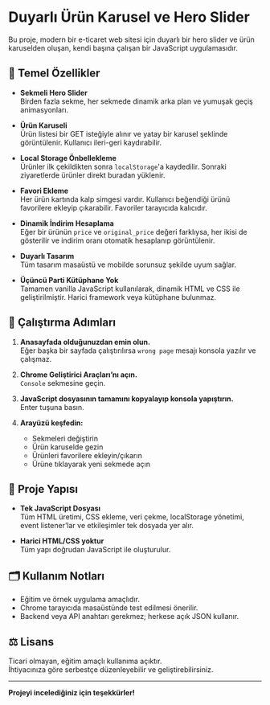 # Duyarlı Ürün Karusel ve Hero Slider

Bu proje, modern bir e-ticaret web sitesi için duyarlı bir hero slider ve ürün karuselden oluşan, kendi başına çalışan bir JavaScript uygulamasıdır.

## 🎯 Temel Özellikler

- **Sekmeli Hero Slider**  
  Birden fazla sekme, her sekmede dinamik arka plan ve yumuşak geçiş animasyonları.

- **Ürün Karuseli**  
  Ürün listesi bir GET isteğiyle alınır ve yatay bir karusel şeklinde görüntülenir. Kullanıcı ileri-geri kaydırabilir.

- **Local Storage Önbellekleme**  
  Ürünler ilk çekildikten sonra `localStorage`'a kaydedilir. Sonraki ziyaretlerde ürünler direkt buradan yüklenir.

- **Favori Ekleme**  
  Her ürün kartında kalp simgesi vardır. Kullanıcı beğendiği ürünü favorilere ekleyip çıkarabilir. Favoriler tarayıcıda kalıcıdır.

- **Dinamik İndirim Hesaplama**  
  Eğer bir ürünün `price` ve `original_price` değeri farklıysa, her ikisi de gösterilir ve indirim oranı otomatik hesaplanıp görüntülenir.

- **Duyarlı Tasarım**  
  Tüm tasarım masaüstü ve mobilde sorunsuz şekilde uyum sağlar.

- **Üçüncü Parti Kütüphane Yok**  
  Tamamen vanilla JavaScript kullanılarak, dinamik HTML ve CSS ile geliştirilmiştir. Harici framework veya kütüphane bulunmaz.

## 🚀 Çalıştırma Adımları

1. **Anasayfada olduğunuzdan emin olun.**  
   Eğer başka bir sayfada çalıştırılırsa `wrong page` mesajı konsola yazılır ve çalışmaz.

2. **Chrome Geliştirici Araçları’nı açın.**  
   `Console` sekmesine geçin.

3. **JavaScript dosyasının tamamını kopyalayıp konsola yapıştırın.**  
   Enter tuşuna basın.

4. **Arayüzü keşfedin:**  
   - Sekmeleri değiştirin  
   - Ürün karuselde gezin  
   - Ürünleri favorilere ekleyin/çıkarın  
   - Ürüne tıklayarak yeni sekmede açın

## 📂 Proje Yapısı

- **Tek JavaScript Dosyası**  
  Tüm HTML üretimi, CSS ekleme, veri çekme, localStorage yönetimi, event listener’lar ve etkileşimler tek dosyada yer alır.

- **Harici HTML/CSS yoktur**  
  Tüm yapı doğrudan JavaScript ile oluşturulur.

## 🗂️ Kullanım Notları

- Eğitim ve örnek uygulama amaçlıdır.
- Chrome tarayıcıda masaüstünde test edilmesi önerilir.
- Backend veya API anahtarı gerekmez; herkese açık JSON kullanır.

## ⚖️ Lisans

Ticari olmayan, eğitim amaçlı kullanıma açıktır.  
İhtiyacınıza göre serbestçe düzenleyebilir ve geliştirebilirsiniz.

---

**Projeyi incelediğiniz için teşekkürler!**
